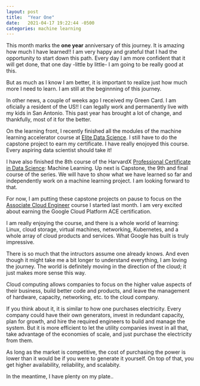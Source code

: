 ```yaml
---
layout: post
title:  "Year One"
date:   2021-04-17 19:22:44 -0500
categories: machine learning
---
```

This month marks the **one year** anniversary of this journey. It is amazing how much I have learned!! I am very happy and grateful that I had the opportunity to start down this path. Every day I am more confident that it will get done, that one day -little by little- I am going to be really good at this.

But as much as I know I am better, it is important to realize just how much more I need to learn. I am still at the beginnning of this journey. 

In other news, a couple of weeks ago I received my Green Card. I am oficially a resident of the US!! I can legally work and permanently live with my kids in San Antonio. This past year has brought a lot of change, and thankfully, most of it for the better.

On the learning front, I recently finished all the modules of the machine learning accelerator course at [Elite Data Science][eds]. I still have to do the capstone project to earn my certificate. I have really enojoyed this course. Every aspiring data scientist should take it!

I have also finished the 8th course of the HarvardX [Professional Certificate in Data Science][harvardXcert]: Machine Learning. Up next is Capstone, the 9th and final course of the series. We will have to show what we have learned so far and independently work on a machine learning project. I am looking forward to that.

For now, I am putting these capstone projects on pause to focus on the [Associate Cloud Engineer][ace] course I started last month. I am very excited about earning the Google Cloud Platform ACE certification.

I am really enjoying the course, and there is a whole world of learning: Linux, cloud storage, virtual machines, networking, Kubernetes, and a whole array of cloud products and services. What Google has built is truly impressive. 

There is so much that the intructors assume one already knows. And even though it might take me a bit longer to understand everything, I am loving the journey. The world is definitely moving in the direction of the cloud; it just makes more sense this way.

Cloud computing allows companies to focus on the higher value aspects of their business, build better code and products, and leave the management of hardware, capacity, networking, etc. to the cloud company. 

If you think about it, it is similar to how one purchases electricity.  Every company could have their own generators, invest in redundant capacity, plan for growth, and hire the required engineers to build and manage the system. But it is more efficient to let the utility companies invest in all that, take advantage of the economies of scale, and just purchase the electricity from them. 

As long as the market is competitive, the cost of purchasing the power is lower than it would be if you were to generate it yourself. On top of that, you get higher availability, reliability, and scalabity.

In the meantime, I have plenty on my plate..

[ace]: https://acloudguru.com/course/google-certified-associate-cloud-engineer
[eds]: https://elitedatascience.com
[harvardXcert]: https://www.edx.org/professional-certificate/harvardx-data-science